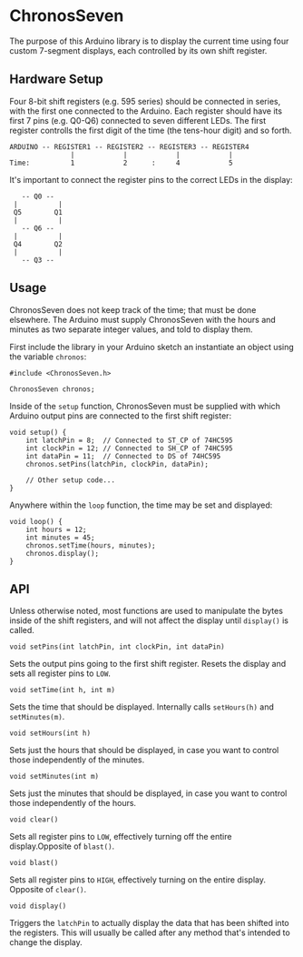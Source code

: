 # ChronosSeven

The purpose of this Arduino library is to display the current time using four custom 7-segment displays, each controlled by its own shift register. 


## Hardware Setup

Four 8-bit shift registers (e.g. 595 series) should be connected in series, with the first one connected to the Arduino. Each register should have its first 7 pins (e.g. Q0-Q6) connected to seven different LEDs. The first register controlls the first digit of the time (the tens-hour digit) and so forth.

```
ARDUINO -- REGISTER1 -- REGISTER2 -- REGISTER3 -- REGISTER4
               |            |            |            |
Time:          1            2      :     4            5
```

It's important to connect the register pins to the correct LEDs in the display:

```
   -- Q0 --
 |          |
 Q5        Q1
 |          |
   -- Q6 --
 |          |
 Q4        Q2
 |          |
   -- Q3 --
```


## Usage

ChronosSeven does not keep track of the time; that must be done elsewhere. The Arduino must supply ChronosSeven with the hours and minutes as two separate integer values, and told to display them.

First include the library in your Arduino sketch an instantiate an object using the variable `chronos`:

```Arduino
#include <ChronosSeven.h>

ChronosSeven chronos;
```

Inside of the `setup` function, ChronosSeven must be supplied with which Arduino output pins are connected to the first shift register:

```Arduino
void setup() {
    int latchPin = 8;  // Connected to ST_CP of 74HC595
    int clockPin = 12; // Connected to SH_CP of 74HC595
    int dataPin = 11;  // Connected to DS of 74HC595
    chronos.setPins(latchPin, clockPin, dataPin);
    
    // Other setup code...
}
```

Anywhere within the `loop` function, the time may be set and displayed:

```Arduino
void loop() {
    int hours = 12;
    int minutes = 45;
    chronos.setTime(hours, minutes);
    chronos.display();
}
```


## API

Unless otherwise noted, most functions are used to manipulate the bytes inside of the shift registers, and will not affect the display until `display()` is called.

```Arduino
void setPins(int latchPin, int clockPin, int dataPin)
```

Sets the output pins going to the first shift register. Resets the display and sets all register pins to `LOW`.

```Arduino
void setTime(int h, int m)
```

Sets the time that should be displayed. Internally calls `setHours(h)` and `setMinutes(m)`.

```Arduino
void setHours(int h)
```

Sets just the hours that should be displayed, in case you want to control those independently of the minutes.

```Arduino
void setMinutes(int m)
```

Sets just the minutes that should be displayed, in case you want to control those independently of the hours.

```Arduino
void clear()
```

Sets all register pins to `LOW`, effectively turning off the entire display.Opposite of `blast()`.

```Arduino
void blast()
```

Sets all register pins to `HIGH`, effectively turning on the entire display. Opposite of `clear()`.

```Arduino
void display()
```

Triggers the `latchPin` to actually display the data that has been shifted into the registers. This will usually be called after any method that's intended to change the display.
